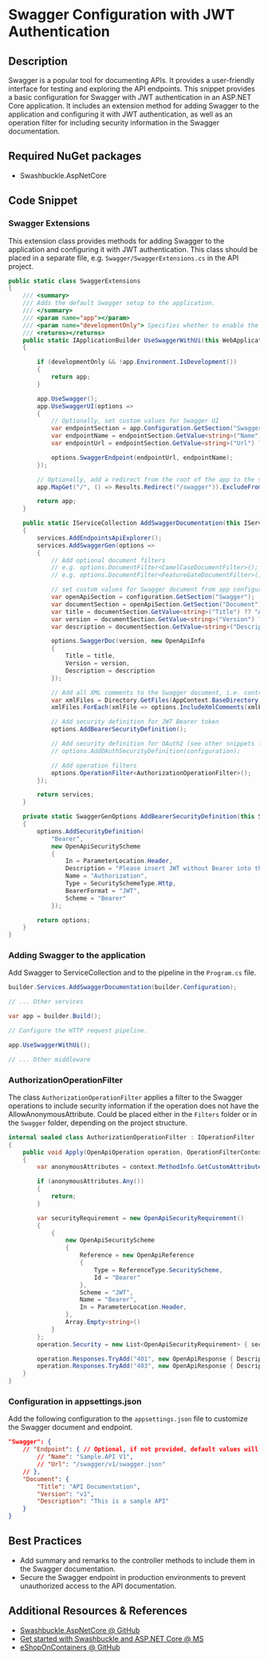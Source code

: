 # Swagger Configuration with JWT Authentication

## Description

Swagger is a popular tool for documenting APIs. It provides a user-friendly interface for testing and exploring the API endpoints.
This snippet provides a basic configuration for Swagger with JWT authentication in an ASP.NET Core application. It includes an extension method for adding Swagger to the application and configuring it with JWT authentication, as well as an operation filter for including security information in the Swagger documentation.

## Required NuGet packages

- Swashbuckle.AspNetCore

## Code Snippet

### Swagger Extensions

This extension class provides methods for adding Swagger to the application and configuring it with JWT authentication.
This class should be placed in a separate file, e.g. `Swagger/SwaggerExtensions.cs` in the API project.

```csharp
public static class SwaggerExtensions
{
    /// <summary>
    /// Adds the default Swagger setup to the application.
    /// </summary>
    /// <param name="app"></param>
    /// <param name="developmentOnly"> Specifies whether to enable the Swagger setup only in development environment. </param>
    /// <returns></returns>
    public static IApplicationBuilder UseSwaggerWithUi(this WebApplication app, bool developmentOnly = true)
    {

        if (developmentOnly && !app.Environment.IsDevelopment())
        {
            return app;
        }

        app.UseSwagger();
        app.UseSwaggerUI(options =>
        {
            // Optionally, set custom values for Swagger UI
            var endpointSection = app.Configuration.GetSection("Swagger").GetSection("Endpoint");
            var endpointName = endpointSection.GetValue<string>("Name") ?? $"{app.Environment.ApplicationName} v1";
            var endpointUrl = endpointSection.GetValue<string>("Url") ?? "/swagger/v1/swagger.json";

            options.SwaggerEndpoint(endpointUrl, endpointName);
        });

        // Optionally, add a redirect from the root of the app to the swagger endpoint
        app.MapGet("/", () => Results.Redirect("/swagger")).ExcludeFromDescription();

        return app;
    }

    public static IServiceCollection AddSwaggerDocumentation(this IServiceCollection services, IConfiguration configuration)
    {
        services.AddEndpointsApiExplorer();
        services.AddSwaggerGen(options =>
        {
            // Add optional document filters
            // e.g. options.DocumentFilter<CamelCaseDocumentFilter>();
            // e.g. options.DocumentFilter<FeatureGateDocumentFilter>();

            // set custom values for Swagger document from app configuration or hardcode them
            var openApiSection = configuration.GetSection("Swagger");
            var documentSection = openApiSection.GetSection("Document");
            var title = documentSection.GetValue<string>("Title") ?? "API";
            var version = documentSection.GetValue<string>("Version") ?? "v1";
            var description = documentSection.GetValue<string>("Description") ?? "API Documentation";

            options.SwaggerDoc(version, new OpenApiInfo
            {
                Title = title,
                Version = version,
                Description = description
            });

            // Add all XML comments to the Swagger document, i.e. controller methods summaries and remarks
            var xmlFiles = Directory.GetFiles(AppContext.BaseDirectory, "*.xml", SearchOption.TopDirectoryOnly).ToList();
            xmlFiles.ForEach(xmlFile => options.IncludeXmlComments(xmlFile));

            // Add security definition for JWT Bearer token
            options.AddBearerSecurityDefinition();

            // Add security definition for OAuth2 (see other snippets for implementation)
            // options.AddOAuthSecurityDefinition(configuration);

            // Add operation filters
            options.OperationFilter<AuthorizationOperationFilter>();
        });

        return services;
    }

    private static SwaggerGenOptions AddBearerSecurityDefinition(this SwaggerGenOptions options)
    {
        options.AddSecurityDefinition(
            "Bearer",
            new OpenApiSecurityScheme
            {
                In = ParameterLocation.Header,
                Description = "Please insert JWT without Bearer into the field",
                Name = "Authorization",
                Type = SecuritySchemeType.Http,
                BearerFormat = "JWT",
                Scheme = "Bearer"
            });

        return options;
    }
}
```

### Adding Swagger to the application

Add Swagger to ServiceCollection and to the pipeline in the `Program.cs` file.

```csharp
builder.Services.AddSwaggerDocumentation(builder.Configuration);

// ... Other services

var app = builder.Build();

// Configure the HTTP request pipeline.

app.UseSwaggerWithUi();

// ... Other middleware
```

### AuthorizationOperationFilter

The class `AuthorizationOperationFilter` applies a filter to the Swagger operations to include security information if the operation does not have the AllowAnonymousAttribute.
Could be placed either in the `Filters` folder or in the `Swagger` folder, depending on the project structure.

```csharp
internal sealed class AuthorizationOperationFilter : IOperationFilter
{
    public void Apply(OpenApiOperation operation, OperationFilterContext context)
    {
        var anonymousAttributes = context.MethodInfo.GetCustomAttributes(true).OfType<AllowAnonymousAttribute>();

        if (anonymousAttributes.Any())
        {
            return;
        }

        var securityRequirement = new OpenApiSecurityRequirement()
        {
            {
                new OpenApiSecurityScheme
                {
                    Reference = new OpenApiReference
                    {
                        Type = ReferenceType.SecurityScheme,
                        Id = "Bearer"
                    },
                    Scheme = "JWT",
                    Name = "Bearer",
                    In = ParameterLocation.Header,
                },
                Array.Empty<string>()
            }
        };
        operation.Security = new List<OpenApiSecurityRequirement> { securityRequirement };

        operation.Responses.TryAdd("401", new OpenApiResponse { Description = "Unauthorized" });
        operation.Responses.TryAdd("403", new OpenApiResponse { Description = "Forbidden" });
    }
}
```

### Configuration in appsettings.json

Add the following configuration to the `appsettings.json` file to customize the Swagger document and endpoint.

```json
"Swagger": {
    // "Endpoint": { // Optional, if not provided, default values will be used
        // "Name": "Sample.API V1",
        // "Url": "/swagger/v1/swagger.json"
    // },
    "Document": {
        "Title": "API Documentation",
        "Version": "v1",
        "Description": "This is a sample API"
    }
}
```

## Best Practices

- Add summary and remarks to the controller methods to include them in the Swagger documentation.
- Secure the Swagger endpoint in production environments to prevent unauthorized access to the API documentation.

## Additional Resources & References

- [Swashbuckle.AspNetCore @ GitHub](https://github.com/domaindrivendev/Swashbuckle.AspNetCore)
- [Get started with Swashbuckle and ASP.NET Core @ MS](https://learn.microsoft.com/en-us/aspnet/core/tutorials/getting-started-with-swashbuckle?view=aspnetcore-8.0&tabs=visual-studio)
- [eShopOnContainers @ GitHub](https://github.com/dotnet/eShop)
